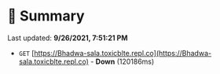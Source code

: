 # 📖 Summary
Last updated: **9/26/2021, 7:51:21 PM**

- `GET` [https://Bhadwa-sala.toxicblte.repl.co](https://Bhadwa-sala.toxicblte.repl.co) - **Down** (120186ms)
